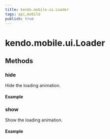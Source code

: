 ```yaml
---
title: kendo.mobile.ui.Loader
tags: api,mobile
publish: true
---
```


# kendo.mobile.ui.Loader

## Methods

### hide

Hide the loading animation.

#### Example

    

### show

Show the loading animation.

#### Example

    